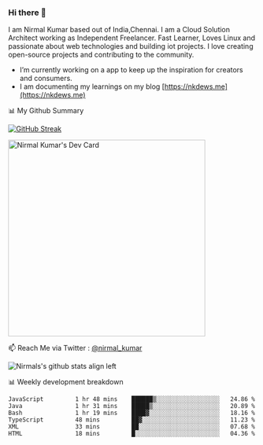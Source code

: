 ### Hi there 👋

 I am Nirmal Kumar based out of India,Chennai. I am a Cloud Solution Architect working as Independent Freelancer. Fast Learner, Loves Linux and passionate about web technologies and building iot projects. I love creating open-source projects and contributing to the community.

- I’m currently working on a app to keep up the inspiration for creators and consumers.
- I am documenting my learnings on my blog [https://nkdews.me](https://nkdews.me)


📊 My Github Summary

[![GitHub Streak](https://github-readme-streak-stats.herokuapp.com?user=nk-gears&theme=dark&hide_border=true&date_format=M%20j%5B%2C%20Y%5D)](https://git.io/streak-stats)

<a href="https://app.daily.dev/nirmal_kumar"><img src="https://api.daily.dev/devcards/a16cfcf02d384b16b41de71ce4d1d811.png?r=8ve" width="400" alt="Nirmal Kumar's Dev Card"/></a>

📫 Reach Me via  Twitter : [@nirmal_kumar](https://twitter.com/nirmal_kumar)

![Nirmals's github stats align left](https://github-readme-stats.vercel.app/api?username=nk-gears&show_icons=true)


📊 Weekly development breakdown

<!--START_SECTION:waka-->

```text
JavaScript         1 hr 48 mins    ██████▒░░░░░░░░░░░░░░░░░░   24.86 %
Java               1 hr 31 mins    █████▒░░░░░░░░░░░░░░░░░░░   20.89 %
Bash               1 hr 19 mins    ████▓░░░░░░░░░░░░░░░░░░░░   18.16 %
TypeScript         48 mins         ██▓░░░░░░░░░░░░░░░░░░░░░░   11.23 %
XML                33 mins         ██░░░░░░░░░░░░░░░░░░░░░░░   07.68 %
HTML               18 mins         █░░░░░░░░░░░░░░░░░░░░░░░░   04.36 %
```

<!--END_SECTION:waka-->


